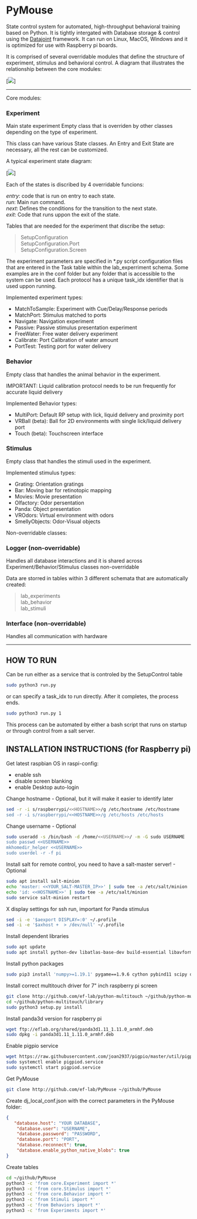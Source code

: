 # PyMouse
State control system for automated, high-throughput behavioral training based on Python. 
It is tightly intergated with Database storage & control using the [Datajoint] framework. 
It can run on Linux, MacOS, Windows and it is optimized for use with Raspberry pi boards. 

It is comprised of several overridable modules that define the structure of experiment, stimulus and behavioral control.
A diagram that illustrates the relationship between the core modules:

[<img src="http://www.plantuml.com/plantuml/png/TP91Q-D038Nl_XM2FTkRN8CnOPT22-sblVQYsB8zT4PZPZHDwQylJXt5WV4jqVUafwVnCGe6ISuMySFmX04T16e5UR3qwXDt_trW2h3V5Lg7Xw-9Wd740d-i6KOP0X6l16zYNB8fRk1_DEAdyU4EH_411u9dFmmKGFy_iL3eiQMYGy4JHeBhZ-9NMvTfAXijhhOhEt_cicnqeHpKTTQmhcPQDSiwXIQggpJTofgahYpraj7h8CsXJJbsQPz9c2zpXzWBmQKClb-_mG7gQBxfiDyrBsWOeg0Ga0hglpDkxWTewdNx8t9dAOAC1CZ6eONJ8bk6m3lVv8PdvPQJfNusqjjl6SKBDpc35Ac3Z4icptBud0bQgvzCFePGm5QCvvXDe6-mDRtrpYKsBSupSXPd8oEC6Bep1hfw78cxvEmF">]

[Datajoint]: https://github.com/datajoint/datajoint-python

--- 

Core modules:

### Experiment
Main state experiment Empty class that is overriden by other classes depending on the type of experiment.

This class can have various State classes. An Entry and Exit State are necessary, all the rest can be customized.
 
A typical experiment state diagram:

[<img src="http://www.plantuml.com/plantuml/png/SoWkIImgAStDuT9mpIifgjHKqDMrKz08A4eDASfCpD7aWZEXCZ1XP377fFoY4ZIneDJonA8KDC60qhpCuWoG8AQ945EWOfvv9Qb5K0cOKPWoCFCmPP0vG4aDrufCe0CTKlDIW5u50000">]

Each of the states is discribed by 4 overridable funcions:

_entry_: code that is run on entry to each state.  
_run_: Main run command.  
_next_: Defines the conditions for the transition to the next state.  
_exit_: Code that runs uppon the exit of the state.

Tables that are needed for the experiment that discribe the setup:

> SetupConfiguration  
> SetupConfiguration.Port  
> SetupConfiguration.Screen

The experiment parameters are specified in *.py script configuration files that are entered in the Task table within the lab_experriment schema. Some examples are in the conf folder but any folder that is accessible to the system can be used. Each protocol has a unique task_idx identifier that is used uppon running. 

Implemented experiment types:  
* MatchToSample: Experiment with Cue/Delay/Response periods 
* MatchPort: Stimulus matched to ports
* Navigate: Navigation experiment
* Passive: Passive stimulus presentation experiment
* FreeWater: Free water delivery experiment
* Calibrate: Port Calibration of water amount
* PortTest: Testing port for water delivery

### Behavior
Empty class that handles the animal behavior in the experiment.  

IMPORTANT: Liquid calibration protocol needs to be run frequently for accurate liquid delivery

Implemented Behavior types:
* MultiPort:  Default RP setup with lick, liquid delivery and proximity port
* VRBall (beta): Ball for 2D environments with single lick/liquid delivery port
* Touch (beta): Touchscreen interface

### Stimulus
Empty class that handles the stimuli used in the experiment.

Implemented stimulus types:
* Grating: Orientation gratings
* Bar: Moving bar for retinotopic mapping
* Movies: Movie presentation
* Olfactory: Odor persentation
* Panda: Object presentation
* VROdors: Virtual environment with odors
* SmellyObjects: Odor-Visual objects


Non-overridable classes:
### Logger (non-overridable)
Handles all database interactions and it is shared across Experiment/Behavior/Stimulus classes
non-overridable

Data are storred in tables within 3 different schemata that are automatically created:

> lab_experiments  
> lab_behavior  
> lab_stimuli

### Interface (non-overridable)
Handles all communication with hardware

---

## HOW TO RUN
Can be run either as a service that is controled by the SetupControl table
```bash
sudo python3 run.py
```

or can specify a task_idx to run directly. After it completes, the process ends.
```bash
sudo python3 run.py 1 
```


This process can be automated by either a bash script that runs on startup or through control from a salt server. 

## INSTALLATION INSTRUCTIONS (for Raspberry pi)
Get latest raspbian OS
in raspi-config:
 - enable ssh
 - disable screen blanking
 - enable Desktop auto-login

Change hostname - Optional, but it will make it easier to identify later
```bash
sed -r -i s/raspberrypi/<<HOSTNAME>>/g /etc/hostname /etc/hostname
sed -r -i s/raspberrypi/<<HOSTNAME>>/g /etc/hosts /etc/hosts
```

Change username - Optional
```bash
sudo useradd -s /bin/bash -d /home/<<USERNAME>>/ -m -G sudo USERNAME
sudo passwd <<USERNAME>>
mkhomedir_helper <<USERNAME>>
sudo userdel -r -f pi
```

Install salt for remote control, you need to have a salt-master server! - Optional
```bash
sudo apt install salt-minion
echo 'master: <<YOUR_SALT-MASTER_IP>>' | sudo tee -a /etc/salt/minion
echo 'id: <<HOSTNAME>>' | sudo tee -a /etc/salt/minion
sudo service salt-minion restart
```

X display settings for ssh run, important for Panda stimulus
```bash
sed -i -e '$aexport DISPLAY=:0' ~/.profile
sed -i -e '$axhost +  > /dev/null' ~/.profile
```

Install dependent libraries
```bash
sudo apt update
sudo apt install python-dev libatlas-base-dev build-essential libavformat-dev libavcodec-dev libswscale-dev libsquish-dev libeigen3-dev libopenal-dev libfreetype6-dev zlib1g-dev libx11-dev libjpeg-dev libvorbis-dev libogg-dev libassimp-dev libode-dev libssl-dev libgles2 libgles1 libegl1 -Y
```

Install python packages
```bash
sudo pip3 install 'numpy>=1.19.1' pygame==1.9.6 cython pybind11 scipy datajoint omxplayer-wrapper imageio imageio-ffmpeg
```

Install correct multitouch driver for 7" inch raspberry pi screen
```bash
git clone http://github.com/ef-lab/python-multitouch ~/github/python-multitouch
cd ~/github/python-multitouch/library
sudo python3 setup.py install
```

Install panda3d version for raspberry pi
```bash
wget ftp://eflab.org/shared/panda3d1.11_1.11.0_armhf.deb
sudo dpkg -i panda3d1.11_1.11.0_armhf.deb
```

Enable pigpio service
```bash
wget https://raw.githubusercontent.com/joan2937/pigpio/master/util/pigpiod.servicesudo cp pigpiod.service /etc/systemd/system
sudo systemctl enable pigpiod.service
sudo systemctl start pigpiod.service
```

Get PyMouse
```bash
git clone http://github.com/ef-lab/PyMouse ~/github/PyMouse
```

Create dj_local_conf.json with the correct parameters in the PyMouse folder:
```json
{
   "database.host": "YOUR DATABASE",
    "database.user": "USERNAME",
    "database.password": "PASSWORD",
    "database.port": "PORT",
    "database.reconnect": true,
    "database.enable_python_native_blobs": true
}
```

Create tables
```bash
cd ~/github/PyMouse
python3 -c 'from core.Experiment import *'
python3 -c 'from core.Stimulus import *'
python3 -c 'from core.Behavior import *'
python3 -c 'from Stimuli import *'
python3 -c 'from Behaviors import *'
python3 -c 'from Experiments import *'
```
